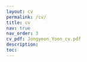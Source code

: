 ```yaml
---
layout: cv
permalink: /cv/
title: cv
nav: true
nav_order: 3
cv_pdf: Jongyeon_Yoon_cv.pdf
description:  
toc:
---
```

